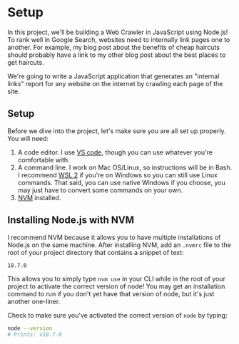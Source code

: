 # Setup

In this project, we'll be building a Web Crawler in JavaScript using Node.js! To rank well in Google Search, websites need to internally link pages one to another. For example, my blog post about the benefits of cheap haircuts should probably have a link to my other blog post about the best places to get haircuts.

We're going to write a JavaScript application that generates an "internal links" report for any website on the internet by crawling each page of the site.

## Setup

Before we dive into the project, let's make sure you are all set up properly. You will need:

1. A code editor. I use [VS code](https://code.visualstudio.com/), though you can use whatever you're comfortable with.
2. A command line. I work on Mac OS/Linux, so instructions will be in Bash. I recommend [WSL 2](https://docs.microsoft.com/en-us/windows/wsl/install) if you're on Windows so you can still use Linux commands. That said, you can use native Windows if you choose, you may just have to convert some commands on your own.
3. [NVM](https://github.com/nvm-sh/nvm) installed.

## Installing Node.js with NVM

I recommend NVM because it allows you to have multiple installations of Node.js on the same machine. After installing NVM, add an `.nvmrc` file to the root of your project directory that contains a snippet of text:

```
18.7.0
```

This allows you to simply type `nvm use` in your CLI while in the root of your project to activate the correct version of node! You may get an installation command to run if you don't yet have that version of node, but it's just another one-liner.

Check to make sure you've activated the correct version of `node` by typing:

```bash
node --version
# Prints: v18.7.0
```
